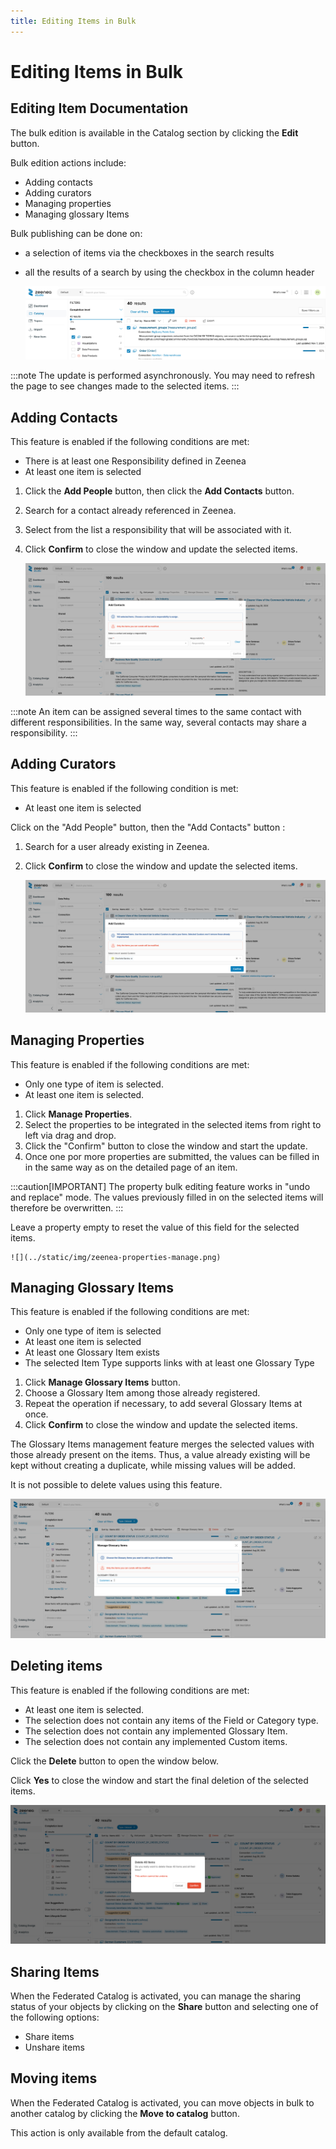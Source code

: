 ```yaml
---
title: Editing Items in Bulk
---
```


# Editing Items in Bulk

## Editing Item Documentation

The bulk edition is available in the Catalog section by clicking the **Edit** button.

Bulk edition actions include:

* Adding contacts
* Adding curators
* Managing properties
* Managing glossary Items

Bulk publishing can be done on: 

* a selection of items via the checkboxes in the search results
* all the results of a search by using the checkbox in the column header

    ![](../static/img/zeenea-editing-item-docs.png)

:::note
The update is performed asynchronously. You may need to refresh the page to see changes made to the selected items.
:::

## Adding Contacts

This feature is enabled if the following conditions are met:

* There is at least one Responsibility defined in Zeenea
* At least one item is selected

1. Click the **Add People** button, then click the **Add Contacts** button.
2. Search for a contact already referenced in Zeenea.
3. Select from the list a responsibility that will be associated with it.
4. Click **Confirm** to close the window and update the selected items.

    ![](../static/img/zeenea-contacts-add.png)

:::note
An item can be assigned several times to the same contact with different responsibilities. In the same way, several contacts may share a responsibility.
:::

## Adding Curators

This feature is enabled if the following condition is met:

* At least one item is selected

Click on the "Add People" button, then the "Add Contacts" button : 

1. Search for a user already existing in Zeenea.
2. Click **Confirm** to close the window and update the selected items.

    ![](../static/img/zeenea-curators-add.png)

## Managing Properties

This feature is enabled if the following conditions are met:

* Only one type of item is selected.
* At least one item is selected.

1. Click **Manage Properties**.
2. Select the properties to be integrated in the selected items from right to left via drag and drop.
3. Click the "Confirm" button to close the window and start the update.
4. Once one por more properties are submitted, the values can be filled in in the same way as on the detailed page of an item.

:::caution[IMPORTANT]
The property bulk editing feature works in "undo and replace" mode. The values previously filled in on the selected items will therefore be overwritten.
:::

Leave a property empty to reset the value of this field for the selected items.

    ![](../static/img/zeenea-properties-manage.png)

## Managing Glossary Items

This feature is enabled if the following conditions are met:

* Only one type of item is selected
* At least one item is selected
* At least one Glossary Item exists
* The selected Item Type supports links with at least one Glossary Type

1. Click **Manage Glossary Items** button.
2. Choose a Glossary Item among those already registered.
3. Repeat the operation if necessary, to add several Glossary Items at once.
4. Click **Confirm** to close the window and update the selected items.

The Glossary Items management feature merges the selected values with those already present on the items. Thus, a value already existing will be kept without creating a duplicate, while missing values will be added.

It is not possible to delete values using this feature.

  ![](../static/img/zeenea-glossary-item-manage.png)

## Deleting items

This feature is enabled if the following conditions are met:

* At least one item is selected.
* The selection does not contain any items of the Field or Category type.
* The selection does not contain any implemented Glossary Item.
* The selection does not contain any implemented Custom items.

Click the **Delete** button to open the window below.

Click **Yes** to close the window and start the final deletion of the selected items.

  ![](../static/img/zeenea-delete-items.png)

## Sharing Items

When the Federated Catalog is activated, you can manage the sharing status of your objects by clicking on the **Share** button and selecting one of the following options:

* Share items
* Unshare items

## Moving items

When the Federated Catalog is activated, you can move objects in bulk to another catalog by clicking the **Move to catalog** button.

This action is only available from the default catalog.